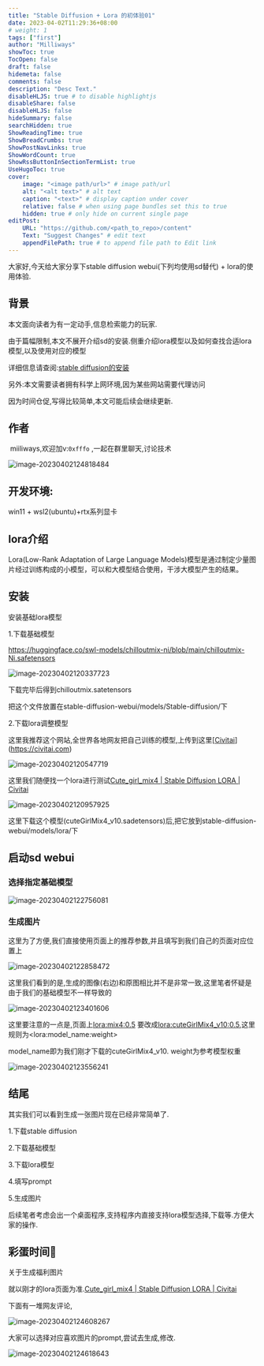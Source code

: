```yaml
---
title: "Stable Diffusion + Lora 的初体验01" 
date: 2023-04-02T11:29:36+08:00 
# weight: 1
tags: ["first"]
author: "Milliways"
showToc: true
TocOpen: false
draft: false
hidemeta: false
comments: false
description: "Desc Text."
disableHLJS: true # to disable highlightjs
disableShare: false
disableHLJS: false
hideSummary: false
searchHidden: true
ShowReadingTime: true
ShowBreadCrumbs: true
ShowPostNavLinks: true
ShowWordCount: true
ShowRssButtonInSectionTermList: true
UseHugoToc: true
cover:
    image: "<image path/url>" # image path/url
    alt: "<alt text>" # alt text
    caption: "<text>" # display caption under cover
    relative: false # when using page bundles set this to true
    hidden: true # only hide on current single page
editPost:
    URL: "https://github.com/<path_to_repo>/content"
    Text: "Suggest Changes" # edit text
    appendFilePath: true # to append file path to Edit link
---
```


大家好,今天给大家分享下stable diffusion webui(下列均使用sd替代) + lora的使用体验.

## 背景

本文面向读者为有一定动手,信息检索能力的玩家.

由于篇幅限制,本文不展开介绍sd的安装.侧重介绍lora模型以及如何查找合适lora模型,以及使用对应的模型

详细信息请查阅:[stable diffusion的安装](https://github.com/AUTOMATIC1111/stable-diffusion-webui)

另外:本文需要读者拥有科学上网环境,因为某些网站需要代理访问

因为时间仓促,写得比较简单,本文可能后续会继续更新.

## 作者

​	miiliways,欢迎加v:`0xfffo` ,一起在群里聊天,讨论技术

![image-20230402124818484](/image-20230402124818484.png)

## 开发环境:

win11 + wsl2(ubuntu)+rtx系列显卡

## lora介绍

Lora(Low-Rank Adaptation of Large Language Models)模型是通过制定少量图片经过训练构成的小模型，可以和大模型结合使用，干涉大模型产生的结果。



## 安装

安装基础lora模型

1.下载基础模型

https://huggingface.co/swl-models/chilloutmix-ni/blob/main/chilloutmix-Ni.safetensors

![image-20230402120337723](/image-20230402120337723.png)

下载完毕后得到chilloutmix.satetensors

把这个文件放置在stable-diffusion-webui/models/Stable-diffusion/下

2.下载lora调整模型

这里我推荐这个网站,全世界各地网友把自己训练的模型,上传到这里[[Civitai](https://civitai.com/)](https://civitai.com)

![image-20230402120547719](/image-20230402120547719.png)

这里我们随便找一个lora进行测试[Cute_girl_mix4 | Stable Diffusion LORA | Civitai](https://civitai.com/models/14171/cutegirlmix4)

![image-20230402120957925](/image-20230402120957925.png)

这里下载这个模型(cuteGirlMix4_v10.sadetensors)后,把它放到stable-diffusion-webui/models/lora/下

## 启动sd webui

### 选择指定基础模型

![image-20230402122756081](assets/image-20230402122756081.png)

### 生成图片

这里为了方便,我们直接使用页面上的推荐参数,并且填写到我们自己的页面对应位置上

![image-20230402122858472](/image-20230402122858472.png)

这里我们看到的是,生成的图像(右边)和原图相比并不是非常一致,这里笔者怀疑是由于我们的基础模型不一样导致的

![image-20230402123401606](assets/image-20230402123401606.png)

这里要注意的一点是,页面上<lora:mix4:0.5> 要改成<lora:cuteGirlMix4_v10:0.5>,这里规则为\<lora:model_name:weight\>

model_name即为我们刚才下载的cuteGirlMix4_v10. weight为参考模型权重

![image-20230402123556241](/image-20230402123556241.png)



## 结尾

其实我们可以看到生成一张图片现在已经非常简单了.

1.下载stable diffusion

2.下载基础模型

3.下载lora模型

4.填写prompt

5.生成图片

后续笔者考虑会出一个桌面程序,支持程序内直接支持lora模型选择,下载等.方便大家的操作.





## 彩蛋时间🥳

关于生成福利图片

就以刚才的lora页面为准.[Cute_girl_mix4 | Stable Diffusion LORA | Civitai](https://civitai.com/models/14171/cutegirlmix4)

下面有一堆网友评论,

![image-20230402124608267](/image-20230402124608267.png)

大家可以选择对应喜欢图片的prompt,尝试去生成,修改.

![image-20230402124618643](/image-20230402124618643.png)
